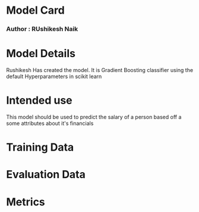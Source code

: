 # Model Card

### Author : RUshikesh Naik 

# Model Details 

Rushikesh Has created the model. It is Gradient Boosting classifier using the default Hyperparameters in scikit learn 

# Intended use

This model should be used to predict the salary of a person based off a some attributes about it's financials


# Training Data 


# Evaluation Data 



# Metrics 

